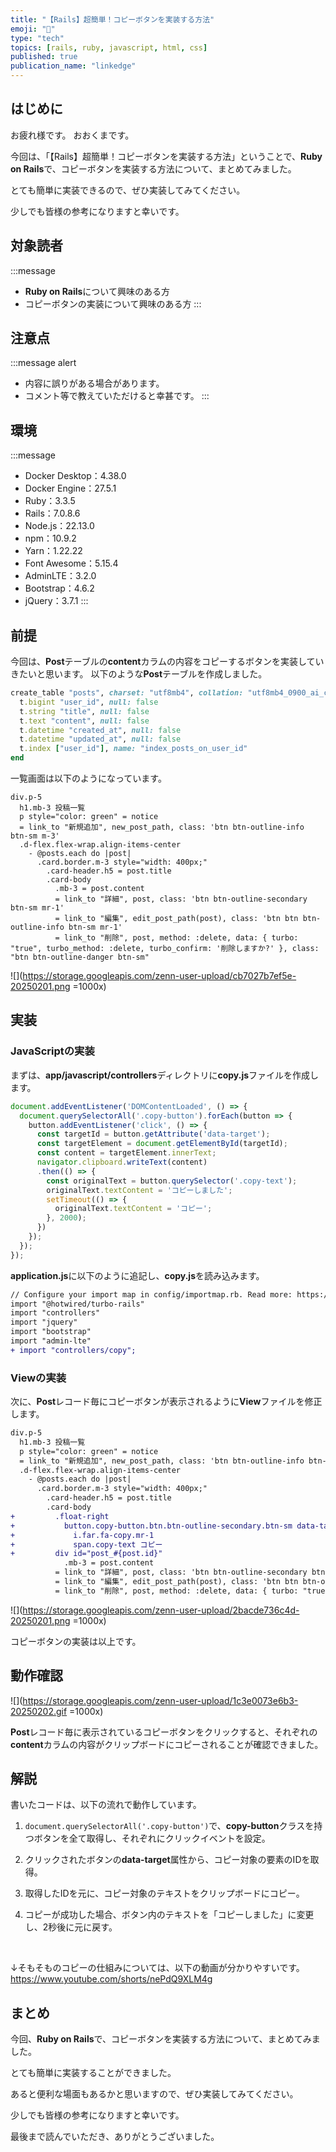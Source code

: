```yaml
---
title: "【Rails】超簡単！コピーボタンを実装する方法"
emoji: "📎"
type: "tech"
topics: [rails, ruby, javascript, html, css]
published: true
publication_name: "linkedge"
---
```


## はじめに

お疲れ様です。
おおくまです。

今回は、「【Rails】超簡単！コピーボタンを実装する方法」ということで、**Ruby on Rails**で、コピーボタンを実装する方法について、まとめてみました。

とても簡単に実装できるので、ぜひ実装してみてください。

少しでも皆様の参考になりますと幸いです。

## 対象読者

:::message
- **Ruby on Rails**について興味のある方
- コピーボタンの実装について興味のある方
:::

## 注意点

:::message alert
- 内容に誤りがある場合があります。
- コメント等で教えていただけると幸甚です。
:::

## 環境

:::message
- Docker Desktop：4.38.0
- Docker Engine：27.5.1
- Ruby：3.3.5
- Rails：7.0.8.6
- Node.js：22.13.0
- npm：10.9.2
- Yarn：1.22.22
- Font Awesome：5.15.4
- AdminLTE：3.2.0
- Bootstrap：4.6.2
- jQuery：3.7.1
:::

## 前提

今回は、**Post**テーブルの**content**カラムの内容をコピーするボタンを実装していきたいと思います。
以下のような**Post**テーブルを作成しました。

```ruby:db/schema.rb
create_table "posts", charset: "utf8mb4", collation: "utf8mb4_0900_ai_ci", force: :cascade do |t|
  t.bigint "user_id", null: false
  t.string "title", null: false
  t.text "content", null: false
  t.datetime "created_at", null: false
  t.datetime "updated_at", null: false
  t.index ["user_id"], name: "index_posts_on_user_id"
end
```

一覧画面は以下のようになっています。

```ruby:app/views/posts/index.html.slim
div.p-5
  h1.mb-3 投稿一覧
  p style="color: green" = notice
  = link_to "新規追加", new_post_path, class: 'btn btn-outline-info btn-sm m-3'
  .d-flex.flex-wrap.align-items-center
    - @posts.each do |post|
      .card.border.m-3 style="width: 400px;"
        .card-header.h5 = post.title
        .card-body
          .mb-3 = post.content
          = link_to "詳細", post, class: 'btn btn-outline-secondary btn-sm mr-1'
          = link_to "編集", edit_post_path(post), class: 'btn btn btn-outline-info btn-sm mr-1'
          = link_to "削除", post, method: :delete, data: { turbo: "true", turbo_method: :delete, turbo_confirm: '削除しますか?' }, class: "btn btn-outline-danger btn-sm"
```

![](https://storage.googleapis.com/zenn-user-upload/cb7027b7ef5e-20250201.png =1000x)

## 実装

### JavaScriptの実装

まずは、**app/javascript/controllers**ディレクトリに**copy.js**ファイルを作成します。

```javascript:app/javascript/controllers/copy.js
document.addEventListener('DOMContentLoaded', () => {
  document.querySelectorAll('.copy-button').forEach(button => {
    button.addEventListener('click', () => {
      const targetId = button.getAttribute('data-target');
      const targetElement = document.getElementById(targetId);
      const content = targetElement.innerText;
      navigator.clipboard.writeText(content)
      .then(() => {
        const originalText = button.querySelector('.copy-text');
        originalText.textContent = 'コピーしました';
        setTimeout(() => {
          originalText.textContent = 'コピー';
        }, 2000);
      })
    });
  });
});
```

**application.js**に以下のように追記し、**copy.js**を読み込みます。

```diff javascript:app/javascript/application.js
// Configure your import map in config/importmap.rb. Read more: https://github.com/rails/importmap-rails
import "@hotwired/turbo-rails"
import "controllers"
import "jquery"
import "bootstrap"
import "admin-lte"
+ import "controllers/copy";
```

### Viewの実装

次に、**Post**レコード毎にコピーボタンが表示されるように**View**ファイルを修正します。

```diff ruby:app/views/posts/index.html.slim
div.p-5
  h1.mb-3 投稿一覧
  p style="color: green" = notice
  = link_to "新規追加", new_post_path, class: 'btn btn-outline-info btn-sm m-3'
  .d-flex.flex-wrap.align-items-center
    - @posts.each do |post|
      .card.border.m-3 style="width: 400px;"
        .card-header.h5 = post.title
        .card-body
+         .float-right
+           button.copy-button.btn.btn-outline-secondary.btn-sm data-target="post_#{post.id}"
+             i.far.fa-copy.mr-1
+             span.copy-text コピー
+         div id="post_#{post.id}"
            .mb-3 = post.content
          = link_to "詳細", post, class: 'btn btn-outline-secondary btn-sm mr-1'
          = link_to "編集", edit_post_path(post), class: 'btn btn btn-outline-info btn-sm mr-1'
          = link_to "削除", post, method: :delete, data: { turbo: "true", turbo_method: :delete, turbo_confirm: '削除しますか?' }, class: "btn btn-outline-danger btn-sm"
```

![](https://storage.googleapis.com/zenn-user-upload/2bacde736c4d-20250201.png =1000x)

コピーボタンの実装は以上です。

## 動作確認

![](https://storage.googleapis.com/zenn-user-upload/1c3e0073e6b3-20250202.gif =1000x)

**Post**レコード毎に表示されているコピーボタンをクリックすると、それぞれの**content**カラムの内容がクリップボードにコピーされることが確認できました。

## 解説

書いたコードは、以下の流れで動作しています。

1. `document.querySelectorAll('.copy-button')`で、**copy-button**クラスを持つボタンを全て取得し、それぞれにクリックイベントを設定。

2. クリックされたボタンの**data-target**属性から、コピー対象の要素のIDを取得。

3. 取得したIDを元に、コピー対象のテキストをクリップボードにコピー。

4. コピーが成功した場合、ボタン内のテキストを「コピーしました」に変更し、2秒後に元に戻す。

<br>

↓そもそものコピーの仕組みについては、以下の動画が分かりやすいです。
https://www.youtube.com/shorts/nePdQ9XLM4g

## まとめ

今回、**Ruby on Rails**で、コピーボタンを実装する方法について、まとめてみました。

とても簡単に実装することができました。

あると便利な場面もあるかと思いますので、ぜひ実装してみてください。

少しでも皆様の参考になりますと幸いです。

最後まで読んでいただき、ありがとうございました。
